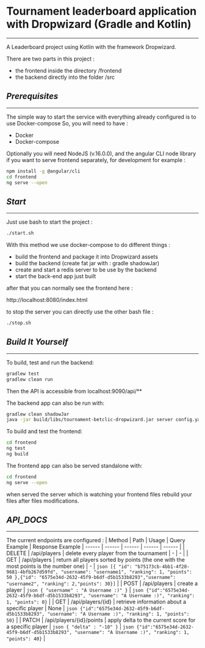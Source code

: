 # Tournament leaderboard application with Dropwizard (Gradle and Kotlin)
------------
A Leaderboard project using Kotlin with the framework Dropwizard. 

There are two parts in this project :
 * the frontend inside the directory /frontend
 * the backend directly into the folder /src

## _Prerequisites_
------------
The simple way to start the service with everything already configured is to use Docker-compose
So, you will need to have : 
 * Docker
 * Docker-compose

Optionally you will need NodeJS (v.16.0.0), and the angular CLI node library if you want to serve frontend separately, 
for development for example : 

```sh
npm install -g @angular/cli
cd frontend
ng serve --open
```

## _Start_
------------
Just use bash to start the project : 
```sh
./start.sh
```

With this method we use docker-compose to do different things : 
- build the frontend and package it into Dropwizard assets
- build the backend (create fat jar with : gradle shadowJar)
- create and start a redis server to be use by the backend
- start the back-end app just built

after that you can normally see the frontend here : 

http://localhost:8080/index.html

to stop the server you can directly use the other bash file : 
```sh
./stop.sh
```

## _Build It Yourself_
------------
To build, test and run the backend:

```sh
gradlew test
gradlew clean run
```
Then the API is accessible from localhost:9090/api/**

The backend app can also be run with:
```sh
gradlew clean shadowJar
java -jar build/libs/tournament-betclic-dropwizard.jar server config.yaml
```

To build and test the frontend:
```sh
cd frontend
ng test
ng build
```

The frontend app can also be served standalone with:
```sh
cd frontend
ng serve --open
```
when served the server which is watching your frontend files rebuild your files after files modifications.


## _API_DOCS_
------------
The current endpoints are configured :
| Method | Path | Usage | Query Example | Response Example
| ------ | ------ | ------ | ------ |  ------ |
| DELETE | /api/players | delete every player from the tournament | - | - |
| GET | /api/players | return all players sorted by points (the one with the most points is the number one) | - | ```json [{ "id": "b75173cb-4bb1-4f20-9681-4bfb267d59fd", "username": "username1", "ranking": 1, "points": 50 },{"id": "6575e34d-2632-45f9-b6df-d5b1533b8293","username": "username2", "ranking": 2,"points": 30}]``` |
| POST | /api/players | create a player | ```json { "username" : "A Username :)" }``` | ```json {"id":"6575e34d-2632-45f9-b6df-d5b1533b8293", "username": "A Username :)", "ranking": 1, "points": 0}``` |
| GET | /api/players/{id} | retrieve information about a specific player | None | ```json {"id":"6575e34d-2632-45f9-b6df-d5b1533b8293", "username": "A Username :)", "ranking": 1, "points": 50}``` |
| PATCH | /api/players/{id}/points | apply delta to the current score for a specific player | ```json { "delta" : "-10" }``` | ```json {"id":"6575e34d-2632-45f9-b6df-d5b1533b8293", "username": "A Username :)", "ranking": 1, "points": 40}``` |




